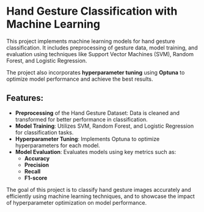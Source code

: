 # Hand Gesture Classification with Machine Learning

This project implements machine learning models for hand gesture classification. It includes preprocessing of gesture data, model training, and evaluation using techniques like Support Vector Machines (SVM), Random Forest, and Logistic Regression.

The project also incorporates **hyperparameter tuning** using **Optuna** to optimize model performance and achieve the best results.

## Features:
- **Preprocessing** of the Hand Gesture Dataset: Data is cleaned and transformed for better performance in classification.
- **Model Training**: Utilizes SVM, Random Forest, and Logistic Regression for classification tasks.
- **Hyperparameter Tuning**: Implements Optuna to optimize hyperparameters for each model.
- **Model Evaluation**: Evaluates models using key metrics such as:
  - **Accuracy**
  - **Precision**
  - **Recall**
  - **F1-score**

The goal of this project is to classify hand gesture images accurately and efficiently using machine learning techniques, and to showcase the impact of hyperparameter optimization on model performance.

